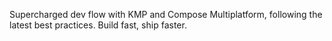 Supercharged dev flow with KMP and Compose Multiplatform, following the latest best practices. Build fast, ship faster.